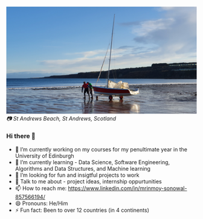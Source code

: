 ![St. Andrews](St_Andrews.jpg)
*📷 St Andrews Beach, St Andrews, Scotland*
### Hi there 👋

<!--
**MrinmoySonowal/MrinmoySonowal** is a ✨ _special_ ✨ repository because its `README.md` (this file) appears on your GitHub profile.
-->
- 🔭 I’m currently working on my courses for my penultimate year in the University of Edinburgh
- 🌱 I’m currently learning - Data Science, Software Engineering, Algorithms and Data Structures, and Machine learning
- 🤔 I’m looking for fun and insigtful projects to work
- 💬 Talk to me about - project ideas, internship oppurtunities
- 📫 How to reach me: https://www.linkedin.com/in/mrinmoy-sonowal-857566194/
- 😄 Pronouns: He/Him
- ⚡ Fun fact: Been to over 12 countries (in 4 continents)

